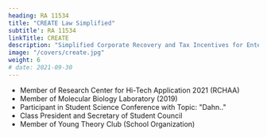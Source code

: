 ```yaml
---
heading: RA 11534
title: "CREATE Law Simplified"
subtitle': RA 11534
linkTitle: CREATE
description: "Simplified Corporate Recovery and Tax Incentives for Enterprises: Act An Act Reforming The Corporate Income Tax And Incentives System"
image: "/covers/create.jpg"
weight: 6
# date: 2021-09-30
---
```



<!-- , Amending For The Purpose Sections 20, 22, 25, 27, 28, 29, 34, 40, 57, 109, 116, 204 And 290 Of The National Internal Revenue Code Of 1997, As Amended, And Creating Therein New Title 13, And For Other Purposes -->

- Member of Research Center for Hi-Tech Application 2021 (RCHAA)
- Member of Molecular Biology Laboratory (2019) 
- Participant in Student Science Conference with Topic: "Dahn.."
- Class President and Secretary of Student Council
- Member of Young Theory Club (School Organization)